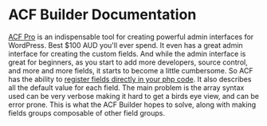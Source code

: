 # ACF Builder Documentation
[ACF Pro](https://www.advancedcustomfields.com/pro/) is an indispensable tool for creating powerful admin interfaces for WordPress. Best $100 AUD you'll ever spend. It even has a great admin interface for creating the custom fields. And while the admin interface is great for beginners, as you start to add more developers, source control, and more and more fields, it starts to become a little cumbersome. So ACF has the ability to [register fields directly in your php code](https://www.advancedcustomfields.com/resources/register-fields-via-php/). It also describes all the default value for each field. The main problem is the array syntax used can be very verbose making it hard to get a birds eye view, and can be error prone. This is what the ACF Builder hopes to solve, along with making fields groups composable of other field groups.